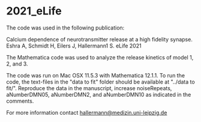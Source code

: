 # 2021_eLife
The code was used in the following publication:

Calcium dependence of neurotransmitter release at a high fidelity synapse.
Eshra A, Schmidt H, Eilers J, Hallermann1 S.
eLife 2021 


The Mathematica code was used to analyze the release kinetics of model 1, 2, and 3. 

The code was run on Mac OSX 11.5.3 with Mathematica 12.1.1. To run the code, the text-files in the "data to fit" folder should be available at "../data to fit/". Reproduce the data in the manuscript, increase noiseRepeats, aNumberDMN05, aNumberDMN2, and aNumberDMN10 as indicated in the comments. 

For more information contact hallermann@medizin.uni-leipzig.de
